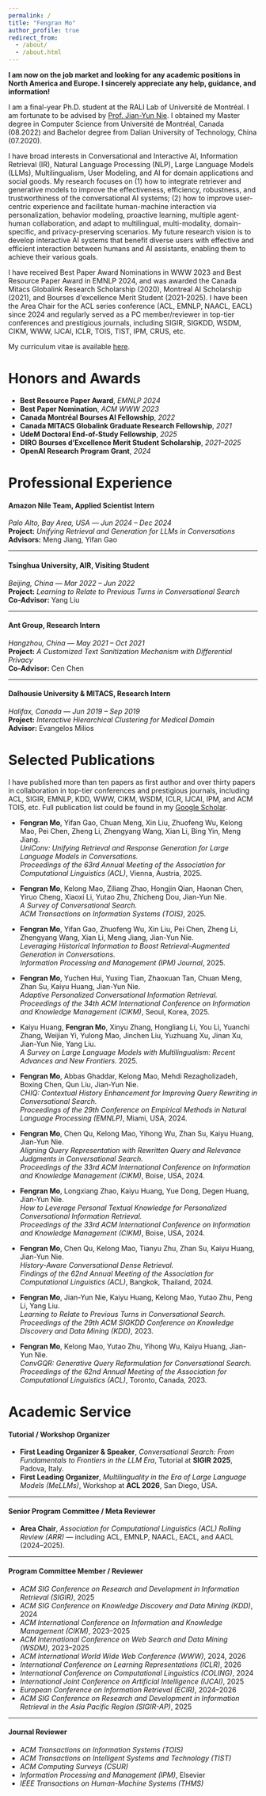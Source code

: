```yaml
---
permalink: /
title: "Fengran Mo"
author_profile: true
redirect_from: 
  - /about/
  - /about.html
---
```


**I am now on the job market and looking for any academic positions in North America and Europe. I sincerely appreciate any help, guidance, and information!**

I am a final-year Ph.D. student at the RALI Lab of Université de Montréal. I am fortunate to be advised by [Prof. Jian-Yun Nie](http://rali.iro.umontreal.ca/nie-site/jian-yun-nie-en/). I obtained my Master degree in Computer Science from Université de Montréal, Canada (08.2022) and Bachelor degree from Dalian University of Technology, China (07.2020). 

I have broad interests in Conversational and Interactive AI, Information Retrieval (IR), Natural Language Processing (NLP), Large Language Models (LLMs), Multilingualism, User Modeling, and AI for domain applications and social goods. My research focuses on (1) how to integrate retriever and generative models to improve the effectiveness, efficiency, robustness, and trustworthiness of the conversational AI systems; (2) how to improve user-centric experience and facilitate human-machine interaction via personalization, behavior modeling, proactive learning, multiple agent-human collaboration, and adapt to multilingual, multi-modality, domain-specific, and privacy-preserving scenarios.
My future research vision is to develop interactive AI systems that benefit diverse users with effective and efficient interaction between humans and AI assistants, enabling them to achieve their various goals.

I have received Best Paper Award Nominations in WWW 2023 and Best Resource Paper Award in EMNLP 2024, and was awarded the Canada Mitacs Globalink Research Scholarship (2020), Montreal AI Scholarship (2021), and Bourses d'excellence Merit Student (2021-2025). I have been the Area Chair for the ACL series conference (ACL, EMNLP, NAACL, EACL) since 2024 and regularly served as a PC member/reviewer in top-tier conferences and prestigious journals, including SIGIR, SIGKDD, WSDM, CIKM, WWW, IJCAI, ICLR, TOIS, TIST, IPM, CRUS, etc.

My curriculum vitae is available [here](../files/CV.pdf).

Honors and Awards
======
- **Best Resource Paper Award**, *EMNLP 2024*  
- **Best Paper Nomination**, *ACM WWW 2023*  
- **Canada Montréal Bourses AI Fellowship**, *2022*  
- **Canada MITACS Globalink Graduate Research Fellowship**, *2021*  
- **UdeM Doctoral End-of-Study Fellowship**, *2025*  
- **DIRO Bourses d’Excellence Merit Student Scholarship**, *2021–2025*  
- **OpenAI Research Program Grant**, *2024*

Professional Experience
======
#### **Amazon Nile Team**, Applied Scientist Intern  
*Palo Alto, Bay Area, USA* — *Jun 2024 – Dec 2024*  
**Project:** *Unifying Retrieval and Generation for LLMs in Conversations*  
**Advisors:** Meng Jiang, Yifan Gao  

---

#### **Tsinghua University, AIR**, Visiting Student  
*Beijing, China* — *Mar 2022 – Jun 2022*  
**Project:** *Learning to Relate to Previous Turns in Conversational Search*  
**Co-Advisor:** Yang Liu  

---

#### **Ant Group**, Research Intern  
*Hangzhou, China* — *May 2021 – Oct 2021*  
**Project:** *A Customized Text Sanitization Mechanism with Differential Privacy*  
**Co-Advisor:** Cen Chen  

---

#### **Dalhousie University & MITACS**, Research Intern  
*Halifax, Canada* — *Jun 2019 – Sep 2019*  
**Project:** *Interactive Hierarchical Clustering for Medical Domain*  
**Advisor:** Evangelos Milios  

Selected Publications
======
I have published more than ten papers as first author and over thirty papers in collaboration in top-tier conferences and prestigious journals, including ACL, SIGIR, EMNLP, KDD, WWW, CIKM, WSDM, ICLR, IJCAI, IPM, and ACM TOIS, etc. Full publication list could be found in my [Google Scholar](https://scholar.google.com/citations?hl=en&user=AqsGXGkAAAAJ). 

- **Fengran Mo**, Yifan Gao, Chuan Meng, Xin Liu, Zhuofeng Wu, Kelong Mao, Pei Chen, Zheng Li, Zhengyang Wang, Xian Li, Bing Yin, Meng Jiang.  
  _UniConv: Unifying Retrieval and Response Generation for Large Language Models in Conversations._  
  *Proceedings of the 63rd Annual Meeting of the Association for Computational Linguistics (ACL)*, Vienna, Austria, 2025.  

- **Fengran Mo**, Kelong Mao, Ziliang Zhao, Hongjin Qian, Haonan Chen, Yiruo Cheng, Xiaoxi Li, Yutao Zhu, Zhicheng Dou, Jian-Yun Nie.  
  _A Survey of Conversational Search._  
  *ACM Transactions on Information Systems (TOIS)*, 2025.  

- **Fengran Mo**, Yifan Gao, Zhuofeng Wu, Xin Liu, Pei Chen, Zheng Li, Zhengyang Wang, Xian Li, Meng Jiang, Jian-Yun Nie.  
  _Leveraging Historical Information to Boost Retrieval-Augmented Generation in Conversations._  
  *Information Processing and Management (IPM) Journal*, 2025.  

- **Fengran Mo**, Yuchen Hui, Yuxing Tian, Zhaoxuan Tan, Chuan Meng, Zhan Su, Kaiyu Huang, Jian-Yun Nie.  
  _Adaptive Personalized Conversational Information Retrieval._  
  *Proceedings of the 34th ACM International Conference on Information and Knowledge Management (CIKM)*, Seoul, Korea, 2025.

- Kaiyu Huang, **Fengran Mo**, Xinyu Zhang, Hongliang Li, You Li, Yuanchi Zhang, Weijian Yi, Yulong Mao, Jinchen Liu, Yuzhuang Xu, Jinan Xu, Jian-Yun Nie, Yang Liu.  
  _A Survey on Large Language Models with Multilingualism: Recent Advances and New Frontiers._ 2025. 

- **Fengran Mo**, Abbas Ghaddar, Kelong Mao, Mehdi Rezagholizadeh, Boxing Chen, Qun Liu, Jian-Yun Nie.  
  _CHIQ: Contextual History Enhancement for Improving Query Rewriting in Conversational Search._  
  *Proceedings of the 29th Conference on Empirical Methods in Natural Language Processing (EMNLP)*, Miami, USA, 2024.  

- **Fengran Mo**, Chen Qu, Kelong Mao, Yihong Wu, Zhan Su, Kaiyu Huang, Jian-Yun Nie.  
  _Aligning Query Representation with Rewritten Query and Relevance Judgments in Conversational Search._  
  *Proceedings of the 33rd ACM International Conference on Information and Knowledge Management (CIKM)*, Boise, USA, 2024.  

- **Fengran Mo**, Longxiang Zhao, Kaiyu Huang, Yue Dong, Degen Huang, Jian-Yun Nie.  
  _How to Leverage Personal Textual Knowledge for Personalized Conversational Information Retrieval._  
  *Proceedings of the 33rd ACM International Conference on Information and Knowledge Management (CIKM)*, Boise, USA, 2024.  

- **Fengran Mo**, Chen Qu, Kelong Mao, Tianyu Zhu, Zhan Su, Kaiyu Huang, Jian-Yun Nie.  
  _History-Aware Conversational Dense Retrieval._  
  *Findings of the 62nd Annual Meeting of the Association for Computational Linguistics (ACL)*, Bangkok, Thailand, 2024.

- **Fengran Mo**, Jian-Yun Nie, Kaiyu Huang, Kelong Mao, Yutao Zhu, Peng Li, Yang Liu.  
  _Learning to Relate to Previous Turns in Conversational Search._  
  *Proceedings of the 29th ACM SIGKDD Conference on Knowledge Discovery and Data Mining (KDD)*, 2023.  

- **Fengran Mo**, Kelong Mao, Yutao Zhu, Yihong Wu, Kaiyu Huang, Jian-Yun Nie.  
  _ConvGQR: Generative Query Reformulation for Conversational Search._  
  *Proceedings of the 62nd Annual Meeting of the Association for Computational Linguistics (ACL)*, Toronto, Canada, 2023. 
 
Academic Service
======
#### Tutorial / Workshop Organizer
- **First Leading Organizer & Speaker**, *Conversational Search: From Fundamentals to Frontiers in the LLM Era*, Tutorial at **SIGIR 2025**, Padova, Italy.  
- **First Leading Organizer**, *Multilinguality in the Era of Large Language Models (MeLLMs)*, Workshop at **ACL 2026**, San Diego, USA.  

---

#### Senior Program Committee / Meta Reviewer
- **Area Chair**, *Association for Computational Linguistics (ACL) Rolling Review (ARR)* — including ACL, EMNLP, NAACL, EACL, and AACL (2024–2025).  

---

#### Program Committee Member / Reviewer
- *ACM SIG Conference on Research and Development in Information Retrieval (SIGIR)*, 2025  
- *ACM SIG Conference on Knowledge Discovery and Data Mining (KDD)*, 2024  
- *ACM International Conference on Information and Knowledge Management (CIKM)*, 2023–2025  
- *ACM International Conference on Web Search and Data Mining (WSDM)*, 2023–2025  
- *ACM International World Wide Web Conference (WWW)*, 2024, 2026  
- *International Conference on Learning Representations (ICLR)*, 2026  
- *International Conference on Computational Linguistics (COLING)*, 2024  
- *International Joint Conference on Artificial Intelligence (IJCAI)*, 2025  
- *European Conference on Information Retrieval (ECIR)*, 2024–2026  
- *ACM SIG Conference on Research and Development in Information Retrieval in the Asia Pacific Region (SIGIR-AP)*, 2025  

---

#### Journal Reviewer
- *ACM Transactions on Information Systems (TOIS)*  
- *ACM Transactions on Intelligent Systems and Technology (TIST)*  
- *ACM Computing Surveys (CSUR)*  
- *Information Processing and Management (IPM)*, Elsevier  
- *IEEE Transactions on Human-Machine Systems (THMS)*
